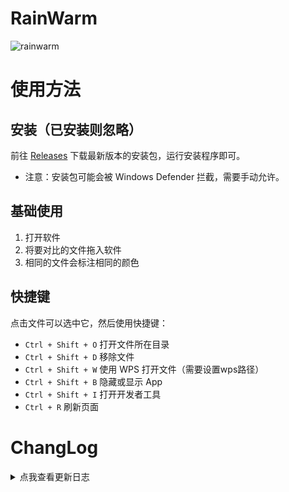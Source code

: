 # RainWarm

![rainwarm](https://socialify.git.ci/initialencounter/RainWarm/image?description=1&font=Rokkitt&forks=1&issues=1&language=1&name=1&owner=1&pattern=Diagonal%20Stripes&pulls=1&stargazers=1&theme=Dark)

# 使用方法

## 安装（已安装则忽略）

前往 [Releases]('./releases') 下载最新版本的安装包，运行安装程序即可。

- 注意：安装包可能会被 Windows Defender 拦截，需要手动允许。

## 基础使用

1. 打开软件
2. 将要对比的文件拖入软件
3. 相同的文件会标注相同的颜色

## 快捷键

点击文件可以选中它，然后使用快捷键：

- `Ctrl + Shift + O` 打开文件所在目录
- `Ctrl + Shift + D` 移除文件
- `Ctrl + Shift + W` 使用 WPS 打开文件（需要设置wps路径）
- `Ctrl + Shift + B` 隐藏或显示 App
- `Ctrl + Shift + I` 打开开发者工具
- `Ctrl + R` 刷新页面


# ChangLog
<details>
<summary>点我查看更新日志</summary>

- v0.2.2
  - 
  - 桌面端使用 `el-table`
  - 引入快捷键

- v0.2.1
  - 
  - 修复
    - Windows10 窗口置顶
  - 优化
    - 文件显示

- v0.2.0
  -
  - 迁移到 v2
  - 重构
    - 桌面段使用 blake2 代替 md5
    - 多线程计算 blake2

- v0.1.0
  -
    - 透明背景

- v0.0.9
  - 
    - use element-plus
    - 去除边框

- v0.0.8
  - 
    - 使用 dialog API
    - 优化布局

- v0.0.7
  - 
    - 窗口置于桌面顶层

- v0.0.6
  - 
    - 新增移除文件按钮

- v0.0.5
  - 
    - 新增检查更新

- v0.0.4
  - 
    - 新增系统托盘(systemTray)

- v0.0.3
  - 
    - 使用 spark-md5 在前端计算 MD5

- v0.0.2
  - 
    - MD5 相同的文件会标注相同的颜色

- v0.0.1
  -
  - 能跑了

</details>
